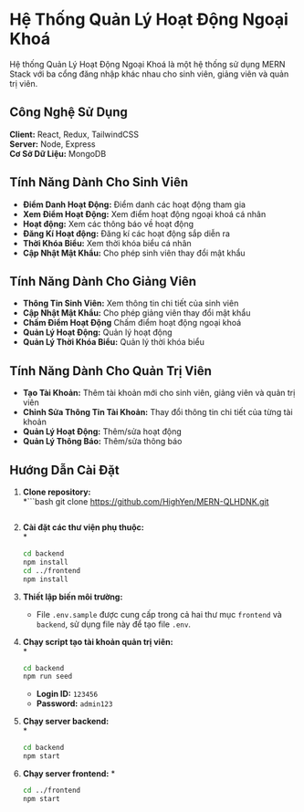 # Hệ Thống Quản Lý Hoạt Động Ngoại Khoá

Hệ thống Quản Lý Hoạt Động Ngoại Khoá là một hệ thống sử dụng MERN Stack với ba cổng đăng nhập khác nhau cho sinh viên, giảng viên và quản trị viên.

## Công Nghệ Sử Dụng

**Client:** React, Redux, TailwindCSS  
**Server:** Node, Express  
**Cơ Sở Dữ Liệu:** MongoDB  

## Tính Năng Dành Cho Sinh Viên

- **Điểm Danh Hoạt Động:** Điểm danh các hoạt động tham gia  
- **Xem Điểm Hoạt Động:** Xem điểm hoạt động ngoại khoá cá nhân  
- **Hoạt động:** Xem các thông báo về hoạt động
- **Đăng Kí Hoạt động:** Đăng kí các hoạt động sắp diễn ra
- **Thời Khóa Biểu:** Xem thời khóa biểu cá nhân  
- **Cập Nhật Mật Khẩu:** Cho phép sinh viên thay đổi mật khẩu  

## Tính Năng Dành Cho Giảng Viên

- **Thông Tin Sinh Viên:** Xem thông tin chi tiết của sinh viên  
- **Cập Nhật Mật Khẩu:** Cho phép giảng viên thay đổi mật khẩu  
- **Chấm Điểm Hoạt Động** Chấm điểm hoạt động ngoại khoá  
- **Quản Lý Hoạt Động:** Quản lý hoạt động  
- **Quản Lý Thời Khóa Biểu:** Quản lý thời khóa biểu  


## Tính Năng Dành Cho Quản Trị Viên

- **Tạo Tài Khoản:** Thêm tài khoản mới cho sinh viên, giảng viên và quản trị viên  
- **Chỉnh Sửa Thông Tin Tài Khoản:** Thay đổi thông tin chi tiết của từng tài khoản  
- **Quản Lý Hoạt Động:** Thêm/sửa hoạt động 
- **Quản Lý Thông Báo:** Thêm/sửa thông báo  

## Hướng Dẫn Cài Đặt

1. **Clone repository:**   
   *```bash
   git clone https://github.com/HighYen/MERN-QLHDNK.git
   ```*
2. **Cài đặt các thư viện phụ thuộc:**  
    *
   ```bash
   cd backend
   npm install
   cd ../frontend
   npm install
   ```
4. **Thiết lập biến môi trường:**  
   - File `.env.sample` được cung cấp trong cả hai thư mục `frontend` và `backend`, sử dụng file này để tạo file `.env`.  

5. **Chạy script tạo tài khoản quản trị viên:**   
   *
   ```bash
   cd backend
   npm run seed
   ```
   - **Login ID:** `123456`
   - **Password:** `admin123`
  
6. **Chạy server backend:**   
   *
   ```bash
   cd backend
   npm start
   ```
   
8. **Chạy server frontend:**
   *
   ```bash
   cd ../frontend
   npm start
   ```
